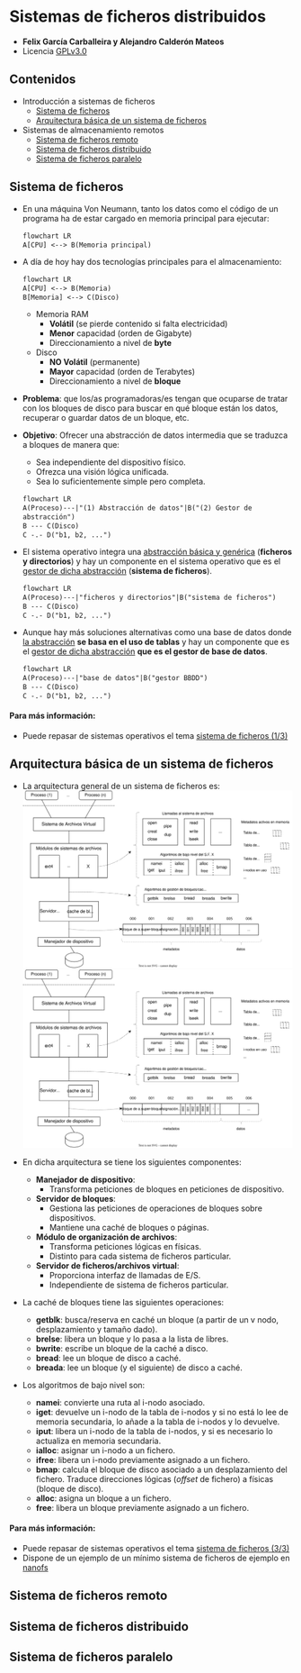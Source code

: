 
# Sistemas de ficheros distribuidos  
+ **Felix García Carballeira y Alejandro Calderón Mateos**  
+ Licencia [GPLv3.0]([https://github.com/acaldero/uc3m_sd/blob/main/LICENSE](https://github.com/acaldero/uc3m_sd/blob/main/LICENSE))  
  
  
## Contenidos  
  
* Introducción a sistemas de ficheros  
  * [Sistema de ficheros](#sistema-de-ficheros)  
  * [Arquitectura básica de un sistema de ficheros](#arquitectura-basica-de-un-sistema-de-ficheros)
* Sistemas de almacenamiento remotos  
  * [Sistema de ficheros remoto](#sistema-de-ficheros-remoto)  
  * [Sistema de ficheros distribuido](#sistema-de-ficheros-distribuido)  
  * [Sistema de ficheros paralelo](#sistema-de-ficheros-paralelo)  
  
  
  
## Sistema de ficheros  
  
* En una máquina Von Neumann, tanto los datos como el código de un programa ha de estar cargado en memoria principal para ejecutar:  
  ```mermaid  
  flowchart LR  
  A[CPU] <--> B(Memoria principal)  
  ```  
  
* A día de hoy hay dos tecnologías principales para el almacenamiento:  
  ```mermaid  
  flowchart LR  
  A[CPU] <--> B(Memoria)  
  B[Memoria] <--> C(Disco)  
  ```  
  * Memoria RAM  
    * **Volátil** (se pierde contenido si falta electricidad)  
    * **Menor** capacidad (orden de Gigabyte)  
    * Direccionamiento a nivel de **byte**  
  * Disco  
    * **NO Volátil** (permanente)  
    * **Mayor** capacidad (orden de Terabytes)  
    * Direccionamiento a nivel de **bloque**  
  
* **Problema**: que los/as programadoras/es tengan que ocuparse de tratar con los bloques de disco para buscar en qué bloque están los datos, recuperar o guardar datos de un bloque, etc.  
* **Objetivo**: Ofrecer una abstracción de datos intermedia que se traduzca a bloques de manera que:  
  * Sea independiente del dispositivo físico.  
  * Ofrezca una visión lógica unificada.  
  * Sea lo suficientemente simple pero completa.  
  ```mermaid  
  flowchart LR  
  A(Proceso)---|"(1) Abstracción de datos"|B("(2) Gestor de abstracción")  
  B --- C(Disco)  
  C -.- D("b1, b2, ...")  
  ```  
  
* El sistema operativo integra una <u>abstracción básica y genérica</u> (**ficheros y directorios**) y hay un componente en el sistema operativo que es el <u>gestor de dicha abstracción</u> (**sistema de ficheros**).  
  ```mermaid  
  flowchart LR  
  A(Proceso)---|"ficheros y directorios"|B("sistema de ficheros")  
  B --- C(Disco)  
  C -.- D("b1, b2, ...")  
  ```  
* Aunque hay más soluciones alternativas como una base de datos donde <u>la abstracción</u> **se basa en el uso de tablas** y hay un componente que es el <u>gestor de dicha abstracción</u> **que es el gestor de base de datos**.  
  ```mermaid  
  flowchart LR  
  A(Proceso)---|"base de datos"|B("gestor BBDD")  
  B --- C(Disco)  
  C -.- D("b1, b2, ...")  
  ```  
 
 
#### Para más información:
  * Puede repasar de sistemas operativos el tema [sistema de ficheros (1/3)]([https://acaldero.github.io/uc3m_so/transparencias/clase_w12-sf-ficheros.pdf#page9](https://acaldero.github.io/uc3m_so/transparencias/clase_w12-sf-ficheros.pdf#page9))  
 
 
## Arquitectura básica de un sistema de ficheros  

* La arquitectura general de un sistema de ficheros es:          
![Arquitectura básica general de un sistema de ficheros en Unix](./ssdd_sfd/ssdd_sfd_intro_2.svg)<img src="./transparencias/ssdd_sfd/ssdd_sfd_intro_2.svg">
* En dicha arquitectura se tiene los siguientes componentes:
  * **Manejador de dispositivo**:
    * Transforma peticiones de bloques en peticiones de dispositivo.
  * **Servidor de bloques**:
    * Gestiona las peticiones de operaciones de bloques sobre dispositivos.
    * Mantiene una caché de bloques o páginas.
  * **Módulo de organización de archivos**:
    * Transforma peticiones lógicas en físicas.
    * Distinto para cada sistema de ficheros particular.
  * **Servidor de ficheros/archivos virtual**:
    * Proporciona interfaz de llamadas de E/S.
    * Independiente de sistema de ficheros particular.

* La caché de bloques tiene las siguientes operaciones:
  * **getblk**: busca/reserva en caché un bloque (a partir de un v nodo, desplazamiento y tamaño dado).
  * **brelse**: libera un bloque y lo pasa a la lista de libres.
  * **bwrite**: escribe un bloque de la caché a disco.
  * **bread**: lee un bloque de disco a caché.
  * **breada**: lee un bloque (y el siguiente) de disco a caché.

* Los algoritmos de bajo nivel son:
  * **namei**: convierte una ruta al i-nodo asociado.
  * **iget**: devuelve un i-nodo de la tabla de i-nodos y si no está lo lee de memoria secundaria, lo añade a la tabla de i-nodos y lo devuelve.
  * **iput**: libera un i-nodo de la tabla de i-nodos, y si es necesario lo actualiza en
memoria secundaria.
  * **ialloc**: asignar un i-nodo a un fichero.
  * **ifree**: libera un i-nodo previamente asignado a un fichero.
  * **bmap**: calcula el bloque de disco asociado a un desplazamiento del fichero. Traduce direcciones lógicas (*offset* de fichero) a físicas (bloque de disco).
  * **alloc**: asigna un bloque a un fichero.
  * **free**: libera un bloque previamente asignado a un fichero.


#### Para más información:
  * Puede repasar de sistemas operativos el tema [sistema de ficheros (3/3)]([https://acaldero.github.io/uc3m_so/transparencias/clase_w12-sf-ficheros.pdf#page18](https://acaldero.github.io/uc3m_so/transparencias/clase_w14-sf-sistfich#page18))  
  * Dispone de un ejemplo de un mínimo sistema de ficheros de ejemplo en [nanofs]([https://github.com/acaldero/nanofs])
  
## Sistema de ficheros remoto  
  
  
## Sistema de ficheros distribuido  
  
  
## Sistema de ficheros paralelo



